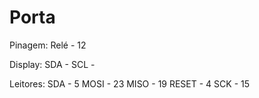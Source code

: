 # Porta

Pinagem:
  Relé - 12
  
  Display:
    SDA - 
    SCL - 
  
  Leitores:
    SDA - 5
    MOSI - 23
    MISO - 19
    RESET - 4
    SCK - 15
     
    
    

